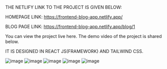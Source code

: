 THE NETLIFY LINK TO THE PROJECT IS GIVEN BELOW:

HOMEPAGE LINK: https://frontend-blog-app.netlify.app/

BLOG PAGE LINK: https://frontend-blog-app.netlify.app/blog/1

You can view the project live here. The demo video of the project is shared below.

IT IS DESIGNED IN REACT JS(FRAMEWORK) AND TAILWIND CSS.

![image](https://github.com/AnkitPatro02/frontend-blog-app/assets/99167164/c7732437-30d9-4717-8a96-b1c32faea61f)
![image](https://github.com/AnkitPatro02/frontend-blog-app/assets/99167164/932d2cf5-4f51-4867-8f99-e182e33e2a26)
![image](https://github.com/AnkitPatro02/frontend-blog-app/assets/99167164/da1ab88b-83ee-493a-8f6b-ff5b1713c23c)
![image](https://github.com/AnkitPatro02/frontend-blog-app/assets/99167164/36a78f34-195a-47d2-b289-69bca14253f7)
![image](https://github.com/AnkitPatro02/frontend-blog-app/assets/99167164/1c2c5929-e79f-45d2-aa27-cb4b3b602a5b)

